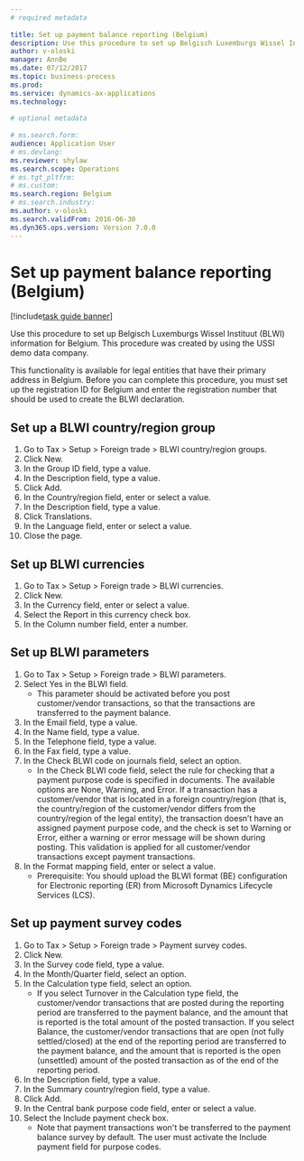 ```yaml
--- 
# required metadata 
 
title: Set up payment balance reporting (Belgium)
description: Use this procedure to set up Belgisch Luxemburgs Wissel Instituut (BLWI) information for Belgium. 
author: v-oloski
manager: AnnBe 
ms.date: 07/12/2017
ms.topic: business-process 
ms.prod:  
ms.service: dynamics-ax-applications 
ms.technology:  
 
# optional metadata 
 
# ms.search.form:   
audience: Application User 
# ms.devlang:  
ms.reviewer: shylaw
ms.search.scope: Operations 
# ms.tgt_pltfrm:  
# ms.custom:  
ms.search.region: Belgium
# ms.search.industry: 
ms.author: v-oloski
ms.search.validFrom: 2016-06-30 
ms.dyn365.ops.version: Version 7.0.0 
---
```

# Set up payment balance reporting (Belgium)

[!include[task guide banner](../../includes/task-guide-banner.md)]

Use this procedure to set up Belgisch Luxemburgs Wissel Instituut (BLWI) information for Belgium. This procedure was created by using the USSI demo data company.
This functionality is available for legal entities that have their primary address in Belgium. Before you can complete this procedure, you must set up the registration ID for Belgium and enter the registration number that should be used to create the BLWI declaration.


## Set up a BLWI country/region group
1. Go to Tax > Setup > Foreign trade > BLWI country/region groups.
2. Click New.
3. In the Group ID field, type a value.
4. In the Description field, type a value.
5. Click Add.
6. In the Country/region field, enter or select a value.
7. In the Description field, type a value.
8. Click Translations.
9. In the Language field, enter or select a value.
10. Close the page.

## Set up BLWI currencies
1. Go to Tax > Setup > Foreign trade > BLWI currencies.
2. Click New.
3. In the Currency field, enter or select a value.
4. Select the Report in this currency check box.
5. In the Column number field, enter a number.

## Set up BLWI parameters
1. Go to Tax > Setup > Foreign trade > BLWI parameters.
2. Select Yes in the BLWI field.
    * This parameter should be activated before you post customer/vendor transactions, so that the transactions are transferred to the payment balance.  
3. In the Email field, type a value.
4. In the Name field, type a value.
5. In the Telephone field, type a value.
6. In the Fax field, type a value.
7. In the Check BLWI code on journals field, select an option.
    * In the Check BLWI code field, select the rule for checking that a payment purpose code is specified in documents. The available options are None, Warning, and Error. If a transaction has a customer/vendor that is located in a foreign country/region (that is, the country/region of the customer/vendor differs from the country/region of the legal entity), the transaction doesn’t have an assigned payment purpose code, and the check is set to Warning or Error, either a warning or error message will be shown during posting. This validation is applied for all customer/vendor transactions except payment transactions.  
8. In the Format mapping field, enter or select a value.
    * Prerequisite: You should upload the BLWI format (BE) configuration for Electronic reporting (ER) from Microsoft Dynamics Lifecycle Services (LCS).  

## Set up payment survey codes
1. Go to Tax > Setup > Foreign trade > Payment survey codes.
2. Click New.
3. In the Survey code field, type a value.
4. In the Month/Quarter field, select an option.
5. In the Calculation type field, select an option.
    * If you select Turnover in the Calculation type field, the customer/vendor transactions that are posted during the reporting period are transferred to the payment balance, and the amount that is reported is the total amount of the posted transaction.  If you select Balance, the customer/vendor transactions that are open (not fully settled/closed) at the end of the reporting period are transferred to the payment balance, and the amount that is reported is the open (unsettled) amount of the posted transaction as of the end of the reporting period.  
6. In the Description field, type a value.
7. In the Summary country/region field, type a value.
8. Click Add.
9. In the Central bank purpose code field, enter or select a value.
10. Select the Include payment check box.
    * Note that payment transactions won't be transferred to the payment balance survey by default. The user must activate the Include payment field for purpose codes.  

